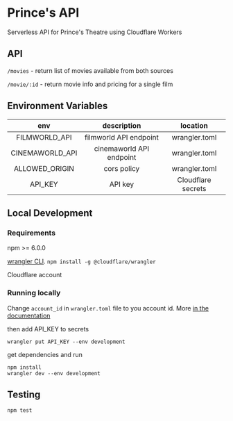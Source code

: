 # Prince's API

Serverless API for Prince's Theatre using Cloudflare Workers

## API

`/movies` - return list of movies available from both sources

`/movie/:id` - return movie info and pricing for a single film

## Environment Variables

|       env       |       description        |      location      |
| :-------------: | :----------------------: | :----------------: |
|  FILMWORLD_API  |  filmworld API endpoint  |   wrangler.toml    |
| CINEMAWORLD_API | cinemaworld API endpoint |   wrangler.toml    |
| ALLOWED_ORIGIN  |       cors policy        |   wrangler.toml    |
|     API_KEY     |         API key          | Cloudflare secrets |

## Local Development

### Requirements

npm >= 6.0.0

[wrangler CLI](https://developers.cloudflare.com/workers/).
`npm install -g @cloudflare/wrangler`

Cloudflare account

### Running locally

Change `account_id` in `wrangler.toml` file to you account id.
More [in the documentation](https://workers.cloudflare.com/docs/quickstart/configuring-and-publishing/)

then add API_KEY to secrets

```
wrangler put API_KEY --env development
```

get dependencies and run

```
npm install
wrangler dev --env development
```

## Testing

```
npm test
```
